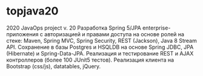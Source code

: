 # topjava20
2020 JavaOps project v. 20 Разработка Spring 5/JPA enterprise-приложения c авторизацией и правами доступа на основе ролей на стеке: Maven, Spring MVC, Spring Security, REST (Jackson), Java 8 Stream API. Cохранение в базы Postgres и HSQLDB на основе Spring JDBC, JPA (Hibernate) и Spring-Data-JPA. Реализация и тестирование REST и AJAX контроллеров (более 100 JUnit5 тестов). Реализация клиента на Bootstrap (css/js), datatables, jQuery.
